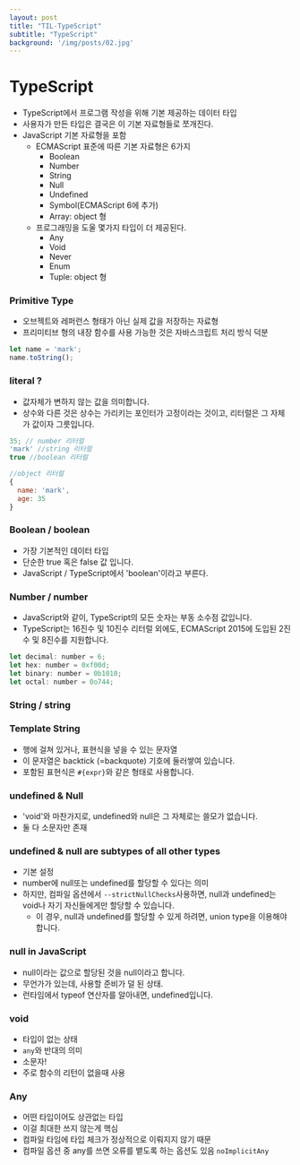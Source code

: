 ```yaml
---
layout: post
title: "TIL-TypeScript"
subtitle: "TypeScript"
background: '/img/posts/02.jpg'
---
```


# TypeScript
- TypeScript에서 프로그램 작성을 위해 기본 제공하는 데이터 타입
- 사용자가 만든 타입은 결국은 이 기본 자료형들로 쪼개진다.
- JavaScript 기본 자료형을 포함
  - ECMAScript 표준에 따른 기본 자료형은 6가지
    - Boolean
    - Number
    - String
    - Null
    - Undefined
    - Symbol(ECMAScript 6에 추가)
    - Array: object 형
  - 프로그래밍을 도울 몇가지 타입이 더 제공된다.
    - Any
    - Void
    - Never
    - Enum
    - Tuple: object 형

### Primitive Type
- 오브젝트와 레퍼런스 형태가 아닌 실제 값을 저장하는 자료형
- 프리미티브 형의 내장 함수를 사용 가능한 것은 자바스크립트 처리 방식 덕분
```JAVASCRIPT
let name = 'mark';
name.toString();
```

### literal ?
- 값자체가 변하지 않는 값을 의미합니다.
- 상수와 다른 것은 상수는 가리키는 포인터가 고정이라는 것이고, 리터럴은 그 자체가 값이자 그릇입니다.
```JAVASCRIPT
35; // number 리터럴
'mark' //string 리터럴
true //boolean 리터럴

//object 리터럴
{
  name: 'mark',
  age: 35
}
```

### Boolean / boolean
- 가장 기본적인 데이터 타입
- 단순한 true 혹은 false 값 입니다.
- JavaScript / TypeScript에서 'boolean'이라고 부른다.

### Number / number
- JavaScript와 같이, TypeScript의 모든 숫자는 부동 소수점 값입니다.
- TypeScript는 16진수 및 10진수 리터럴 외에도, ECMAScript 2015에 도입된 2진수 및 8진수를 지원합니다.
```JAVASCRIPT
let decimal: number = 6;
let hex: number = 0xf00d;
let binary: number = 0b1010; 
let octal: number = 0o744;
```

### String / string

### Template String
- 행에 걸쳐 있거나, 표현식을 넣을 수 있는 문자열
- 이 문자열은 backtick (=backquote) 기호에 둘러쌓여 있습니다.
- 포함된 표현식은 `#{expr}`와 같은 형태로 사용합니다.

### undefined & Null
- 'void'와 마찬가지로, undefined와 null은 그 자체로는 쓸모가 없습니다.
- 둘 다 소문자만 존재

### undefined & null are subtypes of all other types
- 기본 설정
- number에 null또는 undefined를 할당할 수 있다는 의미
- 하지만, 컴파일 옵션에서 `--strictNullChecks`사용하면, null과 undefined는 void나 자기 자신들에게만 할당할 수 있습니다.
  - 이 경우, null과 undefined를 할당할 수 있게 하려면, union type을 이용해야 합니다.

### null in JavaScript
- null이라는 값으로 할당된 것을 null이라고 합니다.
- 무언가가 있는데, 사용할 준비가 덜 된 상태.
- 런타임에서 typeof 연산자를 알아내면, undefined입니다.

### void
- 타입이 없는 상태
- `any`와 반대의 의미
- 소문자!
- 주로 함수의 리턴이 없을때 사용

### Any
- 어떤 타입이어도 상관없는 타입
- 이걸 최대한 쓰지 않는게 핵심
- 컴파일 타임에 타입 체크가 정상적으로 이뤄지지 않기 때문
- 컴파일 옵션 중 any를 쓰면 오류를 뱉도록 하는 옵션도 있음 `noImplicitAny`



